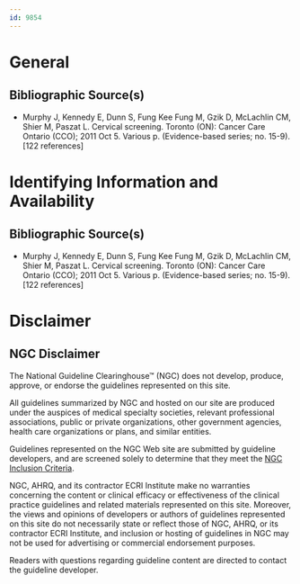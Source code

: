 ```yaml
---
id: 9854
---
```


# General

## Bibliographic Source(s)

- Murphy J, Kennedy E, Dunn S, Fung Kee Fung M, Gzik D, McLachlin CM, Shier M, Paszat L. Cervical screening. Toronto (ON): Cancer Care Ontario (CCO); 2011 Oct 5. Various p. (Evidence-based series; no. 15-9). [122 references]

# Identifying Information and Availability

## Bibliographic Source(s)

- Murphy J, Kennedy E, Dunn S, Fung Kee Fung M, Gzik D, McLachlin CM, Shier M, Paszat L. Cervical screening. Toronto (ON): Cancer Care Ontario (CCO); 2011 Oct 5. Various p. (Evidence-based series; no. 15-9). [122 references]

# Disclaimer

## NGC Disclaimer

The National Guideline Clearinghouse™ (NGC) does not develop, produce, approve, or endorse the guidelines represented on this site.

All guidelines summarized by NGC and hosted on our site are produced under the auspices of medical specialty societies, relevant professional associations, public or private organizations, other government agencies, health care organizations or plans, and similar entities.

Guidelines represented on the NGC Web site are submitted by guideline developers, and are screened solely to determine that they meet the [NGC Inclusion Criteria](/help-and-about/summaries/inclusion-criteria).

NGC, AHRQ, and its contractor ECRI Institute make no warranties concerning the content or clinical efficacy or effectiveness of the clinical practice guidelines and related materials represented on this site. Moreover, the views and opinions of developers or authors of guidelines represented on this site do not necessarily state or reflect those of NGC, AHRQ, or its contractor ECRI Institute, and inclusion or hosting of guidelines in NGC may not be used for advertising or commercial endorsement purposes.

Readers with questions regarding guideline content are directed to contact the guideline developer.

